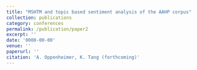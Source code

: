 ```yaml
---
title: "MSHTM and topic based sentiment analysis of the AAHP corpus"
collection: publications
category: conferences
permalink: /publication/paper2
excerpt: ''
date: '0000-00-00'
venue: ''
paperurl: ''
citation: 'A. Oppenheimer, K. Tang (forthcoming)'
---
```


